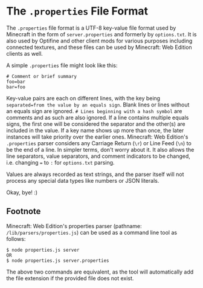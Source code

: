 # The `.properties` File Format
The `.properties` file format is a UTF-8 key-value file format used by Minecraft in the form of `server.properties` and formerly by `options.txt`. It is also used by Optifine and other client mods for various purposes including connected textures, and these files can be used by Minecraft: Web Edition clients as well.

A simple `.properties` file might look like this:

```
# Comment or brief summary
foo=bar
bar=foo
```

Key-value pairs are each on different lines, with the key being `separated=from the value by an equals sign`. Blank lines or lines without an equals sign are ignored. `# Lines beginning with a hash symbol` are comments and as such are also ignored. If a line contains multiple equals signs, the first one will be considered the separator and the other(s) are included in the value. If a key name shows up more than once, the later instances will take priority over the earlier ones. Minecraft: Web Edition's `.properties` parser considers any Carriage Return (`\r`) or Line Feed (`\n`) to be the end of a line. In simpler terms, don't worry about it. It also allows the line separators, value separators, and comment indicators to be changed, i.e. changing `=` to `:` for `options.txt` parsing.

Values are always recorded as text strings, and the parser itself will not process any special data types like numbers or JSON literals.

Okay, bye! :)

## Footnote
Minecraft: Web Edition's properties parser (pathname: `/lib/parsers/properties.js`) can be used as a command line tool as follows:

```
$ node properties.js server
OR
$ node properties.js server.properties
```

The above two commands are equivalent, as the tool will automatically add the file extension if the provided file does not exist.